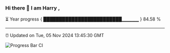 ### Hi there 👋 I am Harry , 

⏳ Year progress { █████████████████████████▁▁▁▁▁ } 84.58 %

---

⏰ Updated on Tue, 05 Nov 2024 13:45:30 GMT

![Progress Bar CI](https://github.com/duykhang68/duykhang68/workflows/Progress%20Bar%20CI/badge.svg)
